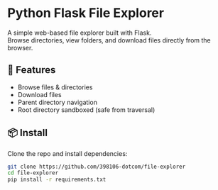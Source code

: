 # Python Flask File Explorer

A simple web-based file explorer built with Flask.  
Browse directories, view folders, and download files directly from the browser.

## 🚀 Features
- Browse files & directories
- Download files
- Parent directory navigation
- Root directory sandboxed (safe from traversal)

## 📦 Install
Clone the repo and install dependencies:
```bash
git clone https://github.com/398106-dotcom/file-explorer
cd file-explorer
pip install -r requirements.txt
